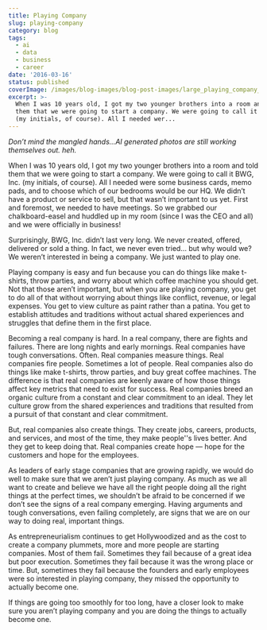 ```yaml
---
title: Playing Company
slug: playing-company
category: blog
tags:
  - ai
  - data
  - business
  - career
date: '2016-03-16'
status: published
coverImage: /images/blog-images/blog-post-images/large_playing_company_6b9d429ca6.png
excerpt: >-
  When I was 10 years old, I got my two younger brothers into a room and told
  them that we were going to start a company. We were going to call it BWG, Inc.
  (my initials, of course). All I needed wer...
---
```


*Don’t mind the mangled hands…AI generated photos are still working themselves out. heh.* 

When I was 10 years old, I got my two younger brothers into a room and told them that we were going to start a company. We were going to call it BWG, Inc. (my initials, of course). All I needed were some business cards, memo pads, and to choose which of our bedrooms would be our HQ. We didn’t have a product or service to sell, but that wasn’t important to us yet. First and foremost, we needed to have meetings. So we grabbed our chalkboard-easel and huddled up in my room (since I was the CEO and all) and we were officially in business!

Surprisingly, BWG, Inc. didn’t last very long. We never created, offered, delivered or sold a thing. In fact, we never even tried… but why would we? We weren’t interested in being a company. We just wanted to play one.

Playing company is easy and fun because you can do things like make t-shirts, throw parties, and worry about which coffee machine you should get. Not that those aren’t important, but when you are playing company, you get to do all of that without worrying about things like conflict, revenue, or legal expenses. You get to view culture as paint rather than a patina. You get to establish attitudes and traditions without actual shared experiences and struggles that define them in the first place.

Becoming a real company is hard. In a real company, there are fights and failures. There are long nights and early mornings. Real companies have tough conversations. Often. Real companies measure things. Real companies fire people. Sometimes a lot of people. Real companies also do things like make t-shirts, throw parties, and buy great coffee machines. The difference is that real companies are keenly aware of how those things affect key metrics that need to exist for success. Real companies breed an organic culture from a constant and clear commitment to an ideal. They let culture grow from the shared experiences and traditions that resulted from a pursuit of that constant and clear commitment.

But, real companies also create things. They create jobs, careers, products, and services, and most of the time, they make people''s lives better. And they get to keep doing that. Real companies create hope — hope for the customers and hope for the employees.

As leaders of early stage companies that are growing rapidly, we would do well to make sure that we aren’t just playing company. As much as we all want to create and believe we have all the right people doing all the right things at the perfect times, we shouldn’t be afraid to be concerned if we don’t see the signs of a real company emerging. Having arguments and tough conversations, even failing completely, are signs that we are on our way to doing real, important things.

As entrepreneurialism continues to get Hollywoodized and as the cost to create a company plummets, more and more people are starting companies. Most of them fail. Sometimes they fail because of a great idea but poor execution. Sometimes they fail because it was the wrong place or time. But, sometimes they fail because the founders and early employees were so interested in playing company, they missed the opportunity to actually become one.

If things are going too smoothly for too long, have a closer look to make sure you aren’t playing company and you are doing the things to actually become one.

